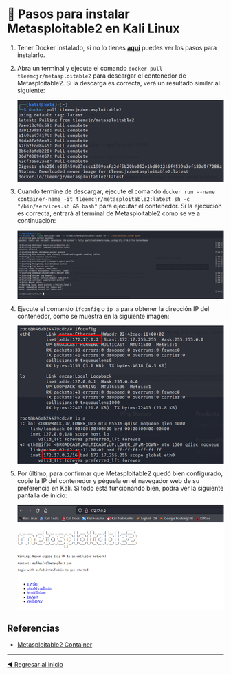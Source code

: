 # :vertical_traffic_light: Pasos para instalar Metasploitable2 en Kali Linux

1. Tener Docker instalado, si no lo tienes [**aquí**](./Docker.md) puedes ver los pasos para instalarlo.

2. Abra un terminal y ejecute el comando `docker pull tleemcjr/metasploitable2` para descargar el contenedor de Metasploitable2. Si la descarga es correcta, verá un resultado similar al siguiente:

    <div style="display:flex; justify-content:center; align-items:center;">
    <img src="./img/metasploitable/MetasploitableDocker.png"/>
    </div>

3. Cuando termine de descargar, ejecute el comando `docker run --name container-name -it tleemcjr/metasploitable2:latest sh -c "/bin/services.sh && bash"` para ejecutar el contenedor. Si la ejecución es correcta, entrará al terminal de Metasploitable2 como se ve a continuación:

    <div style="display:flex; justify-content:center; align-items:center;">
    <img src="./img/metasploitable/TerminalContenedor.png"/>
    </div>

4. Ejecute el comando `ifconfig` o `ip a` para obtener la dirección IP del contenedor, como se muestra en la siguiente imagen:

    <div style="display:flex; justify-content:center; align-items:center;">
    <img src="./img/metasploitable/IpContenedor.png"/>
    </div>

5. Por último, para confirmar que Metasploitable2 quedó bien configurado, copie la IP del contenedor y péguela en el navegador web de su preferencia en Kali. Si todo está funcionando bien, podrá ver la siguiente pantalla de inicio:

    <div style="display:flex; justify-content:center; align-items:center;">
    <img src="./img/metasploitable/IndexContenedor.png"/>
    </div>


## Referencias
- [Metasploitable2 Container](https://hub.docker.com/r/tleemcjr/metasploitable2)
___

[:arrow_backward: Regresar al inicio](../README.md)